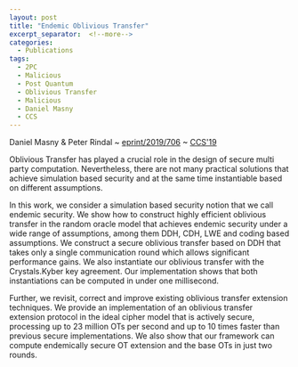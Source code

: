 ```yaml
---
layout: post
title: "Endemic Oblivious Transfer"
excerpt_separator:  <!--more-->
categories:
  - Publications
tags:
  - 2PC
  - Malicious
  - Post Quantum
  - Oblivious Transfer
  - Malicious
  - Daniel Masny
  - CCS
---
```


Daniel Masny & Peter Rindal ~ <a href="https://eprint.iacr.org/2019/706">eprint/2019/706</a> ~ <a href="https://www.sigsac.org/ccs/CCS2019/">CCS'19</a>

Oblivious Transfer has played a crucial role in the design of secure multi party computation. Nevertheless, there are not many practical solutions that achieve simulation based security and at the same time instantiable based on different assumptions.

In this work, we consider a simulation based security notion that we call endemic security. We show how to construct highly efficient oblivious transfer in the random oracle model that achieves endemic security under a wide range of assumptions, among them DDH, CDH, LWE and coding based assumptions. We construct a secure oblivious transfer based on DDH that takes only a single communication round which allows significant performance gains. We also instantiate our oblivious transfer with the Crystals.Kyber key agreement. Our implementation shows that both instantiations can be computed in under one millisecond.

Further, we revisit, correct and improve existing oblivious transfer extension techniques. We provide an implementation of an oblivious transfer extension protocol in the ideal cipher model that is actively secure, processing up to 23 million OTs per second and up to 10 times faster than previous secure implementations. We also show that our framework can compute endemically secure OT extension and the base OTs in just two rounds. 